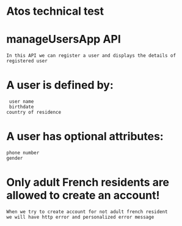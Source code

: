 # Atos technical test
# manageUsersApp API
    In this API we can register a user and displays the details of registered user
# A user is defined by:
     user name
     birthdate
    country of residence
# A user has optional attributes:
    phone number
    gender
    
# Only adult French residents are allowed to create an account!
    When we try to create account for not adult french resident
    we will have http error and personalized error message

